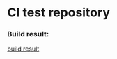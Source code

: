 # CI test repository

### Build result:

[build result](https://travis-ci.org/bysnupy/ci_test.svg?branch=master)
